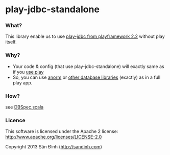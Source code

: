play-jdbc-standalone
====================
### What?
This library enable us to use [play-jdbc from playframework 2.2](https://github.com/playframework/playframework/blob/2.2.x/framework/src/play-jdbc/src/main/scala/play/api/db/DB.scala) without play itself.

### Why?
+ Your code & config (that use play-jdbc-standalone) will exactly same as if you [use play](http://www.playframework.com/documentation/2.2.x/ScalaDatabase)
+ So, you can use [anorm](http://www.playframework.com/documentation/2.2.x/ScalaAnorm) or [other database libraries](http://www.playframework.com/documentation/2.2.x/ScalaDatabaseOthers) (exactly) as in a full play app.

### How?
see [DBSpec.scala](https://github.com/giabao/play-jdbc-standalone/blob/master/src/test/scala/play/api/DBSpec.scala)

### Licence
This software is licensed under the Apache 2 license:
http://www.apache.org/licenses/LICENSE-2.0

Copyright 2013 Sân Đình (http://sandinh.com)
